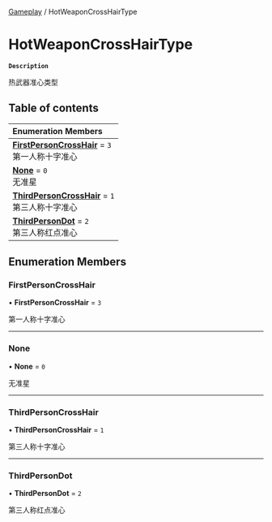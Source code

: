 [Gameplay](../modules/Gameplay.Gameplay.md) / HotWeaponCrossHairType

# HotWeaponCrossHairType <Badge type="tip" text="Enumeration" />

**`Description`**

热武器准心类型

## Table of contents

| Enumeration Members |
| :-----|
| **[FirstPersonCrossHair](Gameplay.HotWeaponCrossHairType.md#firstpersoncrosshair)** = ``3`` <br> 第一人称十字准心|
| **[None](Gameplay.HotWeaponCrossHairType.md#none)** = ``0`` <br> 无准星|
| **[ThirdPersonCrossHair](Gameplay.HotWeaponCrossHairType.md#thirdpersoncrosshair)** = ``1`` <br> 第三人称十字准心|
| **[ThirdPersonDot](Gameplay.HotWeaponCrossHairType.md#thirdpersondot)** = ``2`` <br> 第三人称红点准心|

## Enumeration Members

### FirstPersonCrossHair

• **FirstPersonCrossHair** = ``3``

第一人称十字准心

___

### None

• **None** = ``0``

无准星

___

### ThirdPersonCrossHair

• **ThirdPersonCrossHair** = ``1``

第三人称十字准心

___

### ThirdPersonDot

• **ThirdPersonDot** = ``2``

第三人称红点准心
